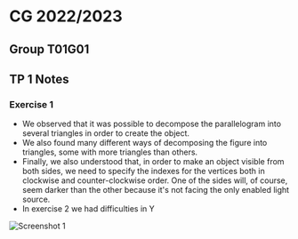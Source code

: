 # CG 2022/2023

## Group T01G01

## TP 1 Notes

### Exercise 1
- We observed that it was possible to decompose the parallelogram into several triangles in order to create the object. 
- We also found many different ways of decomposing the figure into triangles, some with more triangles than others.
- Finally, we also understood that, in order to make an object visible from both sides, we need to specify the indexes for the vertices both in clockwise and counter-clockwise order. One of the sides will, of course, seem darker than the other because it's not facing the only enabled light source.
- In exercise 2 we had difficulties in Y

![Screenshot 1](screenshots/cg-t0xgxx-tp1-n.png)
